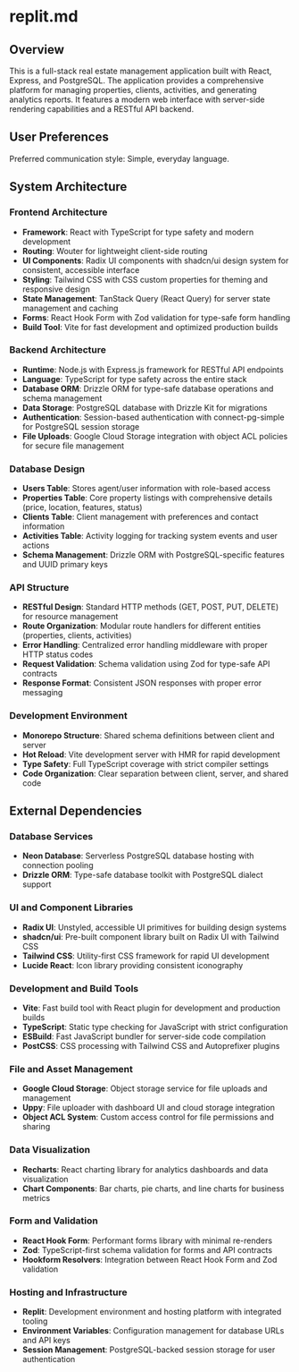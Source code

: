 # replit.md

## Overview

This is a full-stack real estate management application built with React, Express, and PostgreSQL. The application provides a comprehensive platform for managing properties, clients, activities, and generating analytics reports. It features a modern web interface with server-side rendering capabilities and a RESTful API backend.

## User Preferences

Preferred communication style: Simple, everyday language.

## System Architecture

### Frontend Architecture
- **Framework**: React with TypeScript for type safety and modern development
- **Routing**: Wouter for lightweight client-side routing
- **UI Components**: Radix UI components with shadcn/ui design system for consistent, accessible interface
- **Styling**: Tailwind CSS with CSS custom properties for theming and responsive design
- **State Management**: TanStack Query (React Query) for server state management and caching
- **Forms**: React Hook Form with Zod validation for type-safe form handling
- **Build Tool**: Vite for fast development and optimized production builds

### Backend Architecture
- **Runtime**: Node.js with Express.js framework for RESTful API endpoints
- **Language**: TypeScript for type safety across the entire stack
- **Database ORM**: Drizzle ORM for type-safe database operations and schema management
- **Data Storage**: PostgreSQL database with Drizzle Kit for migrations
- **Authentication**: Session-based authentication with connect-pg-simple for PostgreSQL session storage
- **File Uploads**: Google Cloud Storage integration with object ACL policies for secure file management

### Database Design
- **Users Table**: Stores agent/user information with role-based access
- **Properties Table**: Core property listings with comprehensive details (price, location, features, status)
- **Clients Table**: Client management with preferences and contact information
- **Activities Table**: Activity logging for tracking system events and user actions
- **Schema Management**: Drizzle ORM with PostgreSQL-specific features and UUID primary keys

### API Structure
- **RESTful Design**: Standard HTTP methods (GET, POST, PUT, DELETE) for resource management
- **Route Organization**: Modular route handlers for different entities (properties, clients, activities)
- **Error Handling**: Centralized error handling middleware with proper HTTP status codes
- **Request Validation**: Schema validation using Zod for type-safe API contracts
- **Response Format**: Consistent JSON responses with proper error messaging

### Development Environment
- **Monorepo Structure**: Shared schema definitions between client and server
- **Hot Reload**: Vite development server with HMR for rapid development
- **Type Safety**: Full TypeScript coverage with strict compiler settings
- **Code Organization**: Clear separation between client, server, and shared code

## External Dependencies

### Database Services
- **Neon Database**: Serverless PostgreSQL database hosting with connection pooling
- **Drizzle ORM**: Type-safe database toolkit with PostgreSQL dialect support

### UI and Component Libraries
- **Radix UI**: Unstyled, accessible UI primitives for building design systems
- **shadcn/ui**: Pre-built component library built on Radix UI with Tailwind CSS
- **Tailwind CSS**: Utility-first CSS framework for rapid UI development
- **Lucide React**: Icon library providing consistent iconography

### Development and Build Tools
- **Vite**: Fast build tool with React plugin for development and production builds
- **TypeScript**: Static type checking for JavaScript with strict configuration
- **ESBuild**: Fast JavaScript bundler for server-side code compilation
- **PostCSS**: CSS processing with Tailwind CSS and Autoprefixer plugins

### File and Asset Management
- **Google Cloud Storage**: Object storage service for file uploads and management
- **Uppy**: File uploader with dashboard UI and cloud storage integration
- **Object ACL System**: Custom access control for file permissions and sharing

### Data Visualization
- **Recharts**: React charting library for analytics dashboards and data visualization
- **Chart Components**: Bar charts, pie charts, and line charts for business metrics

### Form and Validation
- **React Hook Form**: Performant forms library with minimal re-renders
- **Zod**: TypeScript-first schema validation for forms and API contracts
- **Hookform Resolvers**: Integration between React Hook Form and Zod validation

### Hosting and Infrastructure
- **Replit**: Development environment and hosting platform with integrated tooling
- **Environment Variables**: Configuration management for database URLs and API keys
- **Session Management**: PostgreSQL-backed session storage for user authentication